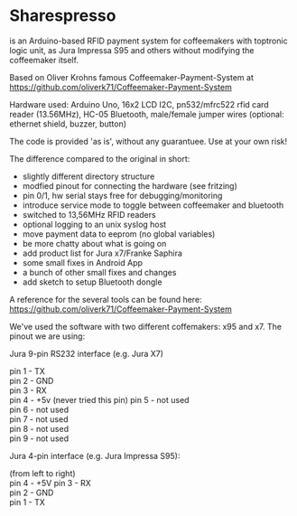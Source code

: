 Sharespresso
============

is an Arduino-based RFID payment system for coffeemakers with
toptronic logic unit, as Jura Impressa S95 and others without
modifying the coffeemaker itself.
 
Based on Oliver Krohns famous Coffeemaker-Payment-System at
https://github.com/oliverk71/Coffeemaker-Payment-System

Hardware used: Arduino Uno, 16x2 LCD I2C, pn532/mfrc522 rfid card
reader (13.56MHz), HC-05 Bluetooth, male/female jumper wires
(optional: ethernet shield, buzzer, button)

The code is provided 'as is', without any guarantuee. Use at your own
risk!

The difference compared to the original in short:

- slightly different directory structure
- modfied pinout for connecting the hardware (see fritzing)
- pin 0/1, hw serial stays free for debugging/monitoring
- introduce service mode to toggle between coffeemaker and bluetooth
- switched to 13,56MHz RFID readers
- optional logging to an unix syslog host
- move payment data to eeprom (no global variables)
- be more chatty about what is going on
- add product list for Jura x7/Franke Saphira
- some small fixes in Android App
- a bunch of other small fixes and changes
- add sketch to setup Bluetooth dongle

A reference for the several tools can be found here:
https://github.com/oliverk71/Coffeemaker-Payment-System

We've used the software with two different coffemakers: x95 and
x7. The pinout we are using:
    
Jura 9-pin RS232 interface (e.g. Jura X7)

pin 1 - TX   
pin 2 - GND    
pin 3 - RX   
pin 4 - +5v (never tried this pin)
pin 5 - not used   
pin 6 - not used  
pin 7 - not used   
pin 8 - not used  
pin 9 - not used  

Jura 4-pin interface (e.g. Jura Impressa S95):   
     
(from left to right)    
pin 4 - +5V
pin 3 - RX  
pin 2 - GND  
pin 1 - TX  
